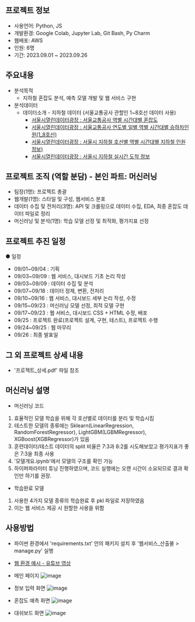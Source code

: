 ## 프로젝트 정보

- 사용언어: Python, JS
- 개발환경: Google Colab, Jupyter Lab, Git Bash, Py Charm
- 웹배포: AWS
- 인원: 6명
- 기간: 2023.09.01 ~ 2023.09.26

## 주요내용
  - 분석목적
      - 지하철 혼잡도 분석, 예측 모델 개발 및 웹 서비스 구현
  - 분석데이터        
      -  데이터소개
        - 지하철 데이터 (서울교통공사 관할인 1~8호선 데이터 사용)
            - [서울시열린데이터광장 : 서울교통공사 역별 시간대별 혼잡도](https://data.seoul.go.kr/dataList/OA-12928/F/1/datasetView.do)
            - [서울시열린데이터광장 : 서울교통공사 연도별 일별 역별 시간대별 승하차인원(1_8호선)](https://data.seoul.go.kr/dataList/OA-12252/S/1/datasetView.do)
            - [서울시열린데이터광장 : 서울시 지하철 호선별 역별 시간대별 지하철 인원 정보)](https://data.seoul.go.kr/dataList/OA-12252/S/1/datasetView.do)
            - [서울시열린데이터광장 : 서울시 지하철 실시간 도착 정보](https://data.seoul.go.kr/dataList/OA-12764/F/1/datasetView.do)

## 프로젝트 조직 (역할 분담) - 본인 파트: 머신러닝
- 팀장(1명): 프로젝트 총괄
- 웹개발(1명): 스타일 및 구성, 웹서비스 분포
- 데이터 수집 및 전처리(3명): API 및 크롤링으로 데이터 수집, EDA, 최종 혼잡도 데이터 파일로 정리
- 머신러닝 및 분석(1명): 학습 모델 선정 및 최적화, 평가지표 선정


## 프로젝트 추진 일정
  ● 일정 
  - 09/01~09/04 : 기획
  - 09/03~09/09 : 웹 서비스, 대시보드 기초 논리 작성
  - 09/03~09/09 : 데이터 수집 및 분석
  - 09/07~09/18 : 데이터 정제, 변환, 전처리
  - 09/10~09/16 : 웹 서비스, 대시보드 세부 논리 작성, 수정
  - 09/15~09/23 : 머신러닝 모델 선정, 최적 모델 구현
  - 09/17~09/23 : 웹 서비스, 대시보드 CSS + HTML 수정, 배포
  - 09/25 : 프로젝트 완료(프로젝트 설계, 구현, 테스트), 프로젝트 수행
  - 09/24~09/25 : 웹 마무리
  - 09/26 : 최종 발표일


## 그 외 프로젝트 상세 내용
  - '프로젝트_상세.pdf' 파일 참조


## 머신러닝 설명
  - 머신러닝 코드
  1. 효율적인 모델 학습을 위해 각 호선별로 데이터를 분리 및 학습시킴
  2. 테스트한 모델의 종류에는 Sklearn(LinearRegression, RandomForestRegressor), LightGBM(LGBMRegressor), XGBoost(XGBRegressor)가 있음
  3. 훈련데이터/테스트 데이터의 split 비율은 7:3과 8:2를 시도해보았고 평가지표가 좋은 7:3을 최종 사용
  4. '모델개요.ipynb'에서 모델의 구조를 확인 가능
  5. 하이퍼파라미터 튜닝 진행하였으며, 코드 실행에는 오랜 시간이 소요되므로 결과 확인만 하기를 권장.
  
  - 학습완료 모델
  1. 사용한 4가지 모델 종류의 학습완료 후 pkl 파일로 저장하였음
  2. 이는 웹 서비스 제공 시 원할한 사용을 위함


## 사용방법
  - 파이썬 환경에서 'requirements.txt' 안의 패키지 설치 후 '웹서비스_산출물 > manage.py' 실행
  - [웹 환경 예시 - 유튜브 영상](https://www.youtube.com/watch?v=phZRdA8Wsik)

  -  메인 페이지
    ![image](https://github.com/Jun-Gits/Transit_Insights/assets/139334686/08d46ca4-49dc-4b87-9396-fa69e5ded6fe)
  
  -  정보 입력 화면
    ![image](https://github.com/Jun-Gits/Transit_Insights/assets/139334686/2fcee23e-8df7-4a39-b98f-27ae5464f250)

  -  혼잡도 예측 화면
    ![image](https://github.com/Jun-Gits/Transit_Insights/assets/139334686/66c22fb6-a319-460f-9a5c-3be92a40e21a)

  - 대쉬보드 화면
    ![image](https://github.com/Jun-Gits/Transit_Insights/assets/139334686/cdbb6074-9ffa-4f67-844b-e963f7f4232d)
